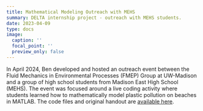 ```yaml
---
title: Mathematical Modeling Outreach with MEHS
summary: DELTA internship project - outreach with MEHS students.
date: 2023-04-09
type: docs
image:
  caption: ''
  focal_point: ''
  preview_only: false
---
```


In April 2024, Ben developed and hosted an outreach event between the Fluid Mechanics in Environmental Processes (FMEP) Group at UW-Madison and a group of high school students from Madison East High School (MEHS).  The event was focused around a live coding activity where students learned how to mathematically model plastic pollution on beaches in MATLAB.  The code files and original handout are [available here](https://github.com/davidson-ben/mathematical_modeling_outreach_2023).